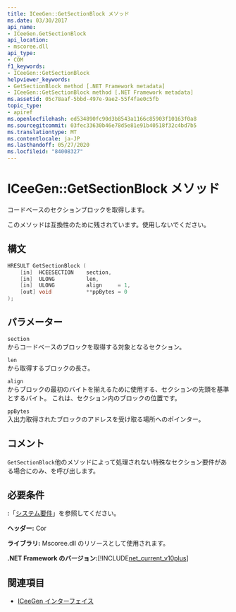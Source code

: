 ```yaml
---
title: ICeeGen::GetSectionBlock メソッド
ms.date: 03/30/2017
api_name:
- ICeeGen.GetSectionBlock
api_location:
- mscoree.dll
api_type:
- COM
f1_keywords:
- ICeeGen::GetSectionBlock
helpviewer_keywords:
- GetSectionBlock method [.NET Framework metadata]
- ICeeGen::GetSectionBlock method [.NET Framework metadata]
ms.assetid: 05c78aaf-5bbd-497e-9ae2-55f4fae0c5fb
topic_type:
- apiref
ms.openlocfilehash: ed534890fc90d3b8543a1166c85903f10163f0a8
ms.sourcegitcommit: 03fec33630b46e78d5e81e91b40518f32c4bd7b5
ms.translationtype: MT
ms.contentlocale: ja-JP
ms.lasthandoff: 05/27/2020
ms.locfileid: "84008327"
---
```

# <a name="iceegengetsectionblock-method"></a>ICeeGen::GetSectionBlock メソッド
コードベースのセクションブロックを取得します。  
  
 このメソッドは互換性のために残されています。使用しないでください。  
  
## <a name="syntax"></a>構文  
  
```cpp  
HRESULT GetSectionBlock (  
    [in]  HCEESECTION    section,
    [in]  ULONG          len,  
    [in]  ULONG          align     = 1,  
    [out] void           **ppBytes = 0  
);
```  
  
## <a name="parameters"></a>パラメーター  
 `section`  
 からコードベースのブロックを取得する対象となるセクション。  
  
 `len`  
 から取得するブロックの長さ。  
  
 `align`  
 からブロックの最初のバイトを揃えるために使用する、セクションの先頭を基準とするバイト。 これは、セクション内のブロックの位置です。  
  
 `ppBytes`  
 入出力取得されたブロックのアドレスを受け取る場所へのポインター。  
  
## <a name="remarks"></a>コメント  
 `GetSectionBlock`他のメソッドによって処理されない特殊なセクション要件がある場合にのみ、を呼び出します。  
  
## <a name="requirements"></a>必要条件  
 **:**「[システム要件](../../get-started/system-requirements.md)」を参照してください。  
  
 **ヘッダー:** Cor  
  
 **ライブラリ:** Mscoree.dll のリソースとして使用されます。  
  
 **.NET Framework のバージョン:**[!INCLUDE[net_current_v10plus](../../../../includes/net-current-v10plus-md.md)]  
  
## <a name="see-also"></a>関連項目

- [ICeeGen インターフェイス](iceegen-interface.md)
